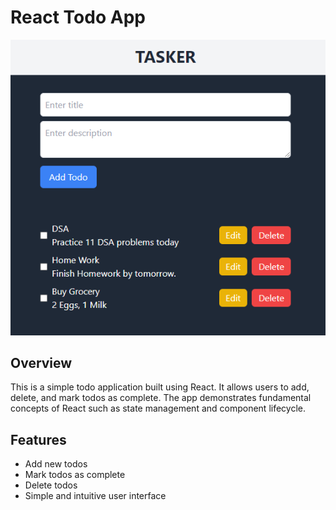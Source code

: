 # React Todo App

![React Todo App Screenshot](image.png)

## Overview

This is a simple todo application built using React. It allows users to add, delete, and mark todos as complete. The app demonstrates fundamental concepts of React such as state management and component lifecycle.

## Features

- Add new todos
- Mark todos as complete
- Delete todos
- Simple and intuitive user interface

